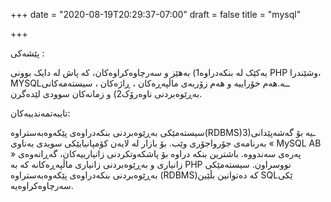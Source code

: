 +++
date = "2020-08-19T20:29:37-07:00"
draft = false
title = "mysql"


+++

پێشەکی :

یەکێک لە بنکەدراوە1) بەهێز و سەرچاوەکراوەکان، کە پاش لە دایک بوونی PHP وشێندرا، MYSQLــە.هەم خۆراییە و هەم زۆربەی ماڵپەڕەکان ، ڕاژەکان ، سیستەمەکانی بەڕێوەبردنی ناوەرۆک2) و زمانەکان سوودی لێدەگرن.

تایبەتمەندییەکان:

سیستەمێکی بەڕێوەبردنی بنکەدراوەی پێکەوەبەستراوە(RDBMS)3)ـیە بۆ گەشەپێدانی بەرنامەی جۆرواجۆری وێب.
بۆ بازار لە لایەن کۆمپانیایێکی سویدی بەناوی « MySQL AB » پەرەی سەندووە.
باشترین بنکە دراوە بۆ پاشکەوتکردنی زانیارییەکان، گەڕانەوەی زانیاری و بەڕێوەبردنی زانیاری ماڵپەڕەکانە کە بە PHP نووسراون.
سیستەمێکی بەڕێوەبردنی بنکەدراوەی پێکەوەبەستراوە (RDBMS)کە دەتوانین بڵێین SQLێکی سەرچاوەکراوەیە.